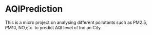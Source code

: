 # AQIPrediction
This is a micro project on analysing different pollutants such as PM2.5, PM10, NO,etc. to predict AQI level of Indian City.
